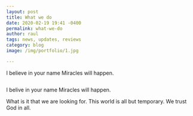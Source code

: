 ```yaml
---
layout: post
title: What we do
date: 2020-02-19 19:41 -0400
permalink: what-we-do
author: raul
tags: news, updates, reviews
category: blog
image: /img/portfolio/1.jpg

---
```


I believe in your name Miracles will happen. 

<img src="img/portfolio/1.jpg" class="img-responsive" alt="">

I belive in your name Miracles will happen. 

What is it that we are looking for. This world is all but temporary. We trust God in all. 